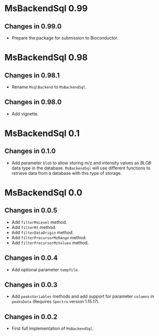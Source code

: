 # MsBackendSql 0.99

## Changes in 0.99.0

- Prepare the package for submission to Bioconductor.


# MsBackendSql 0.98

## Changes in 0.98.1

- Rename `MsqlBackend` to `MsBackendSql`.

## Changes in 0.98.0

- Add vignette.


# MsBackendSql 0.1

## Changes in 0.1.0

- Add parameter `blob` to allow storing m/z and intensity values as *BLOB* data
  type in the database. `MsBackendSql` will use different functions to retrieve
  data from a database with this type of storage.

# MsBackendSql 0.0

## Changes in 0.0.5

- Add `filterMsLevel` method.
- Add `filterRt` method.
- Add `filterDataOrigin` method.
- Add `filterPrecursorMzRange` method.
- Add `filterPrecursorMzValues` method.

## Changes in 0.0.4

- Add optional parameter `tempfile`.

## Changes in 0.0.3

- Add `peaksVariables` methods and add support for parameter `columns` in
  `peaksData` (Requires `Spectra` version 1.15.17).

## Changes in 0.0.2

- First full implementation of `MsBackendSql`.
